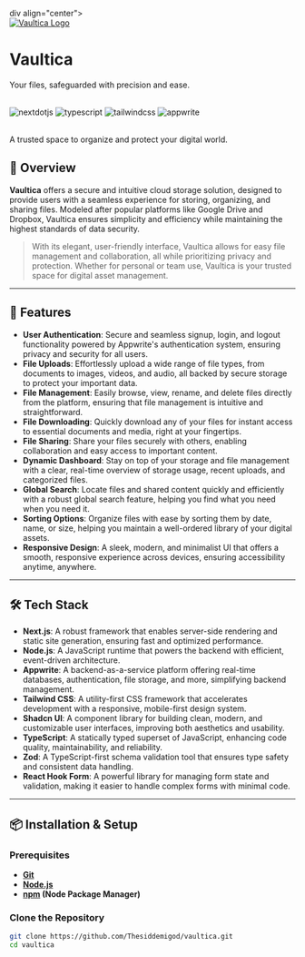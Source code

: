 div align="center">
  <br />
  <a href="https://vaultica.vercel.app" target="_blank">
  <img src="/public/vaultica.png" alt="Vaultica Logo"/>
  </a>
  <h1>Vaultica</h1>
  <p>Your files, safeguarded with precision and ease.</p>
  <br />

  <div>
     <img src="https://img.shields.io/badge/-Next_JS-black?style=for-the-badge&logoColor=white&logo=nextdotjs&color=000000" alt="nextdotjs" />
    <img src="https://img.shields.io/badge/-TypeScript-black?style=for-the-badge&logoColor=white&logo=typescript&color=3178C6" alt="typescript" />
    <img src="https://img.shields.io/badge/-Tailwind_CSS-black?style=for-the-badge&logoColor=white&logo=tailwindcss&color=06B6D4" alt="tailwindcss" />
    <img src="https://img.shields.io/badge/-Appwrite-black?style=for-the-badge&logoColor=white&logo=appwrite&color=FD366E" alt="appwrite" />
 </div>

  <br />
  <p>A trusted space to organize and protect your digital world.</p>
</div>

## 📜 Overview

**Vaultica** offers a secure and intuitive cloud storage solution, designed to provide users with a seamless experience for storing, organizing, and sharing files. Modeled after popular platforms like Google Drive and Dropbox, Vaultica ensures simplicity and efficiency while maintaining the highest standards of data security.

> With its elegant, user-friendly interface, Vaultica allows for easy file management and collaboration, all while prioritizing privacy and protection. Whether for personal or team use, Vaultica is your trusted space for digital asset management.

---

## 🚀 Features

- **User Authentication**: Secure and seamless signup, login, and logout functionality powered by Appwrite's authentication system, ensuring privacy and security for all users.
- **File Uploads**: Effortlessly upload a wide range of file types, from documents to images, videos, and audio, all backed by secure storage to protect your important data.
- **File Management**: Easily browse, view, rename, and delete files directly from the platform, ensuring that file management is intuitive and straightforward.
- **File Downloading**: Quickly download any of your files for instant access to essential documents and media, right at your fingertips.
- **File Sharing**: Share your files securely with others, enabling collaboration and easy access to important content.
- **Dynamic Dashboard**: Stay on top of your storage and file management with a clear, real-time overview of storage usage, recent uploads, and categorized files.
- **Global Search**: Locate files and shared content quickly and efficiently with a robust global search feature, helping you find what you need when you need it.
- **Sorting Options**: Organize files with ease by sorting them by date, name, or size, helping you maintain a well-ordered library of your digital assets.
- **Responsive Design**: A sleek, modern, and minimalist UI that offers a smooth, responsive experience across devices, ensuring accessibility anytime, anywhere.

---

## 🛠️ Tech Stack

- **Next.js**: A robust framework that enables server-side rendering and static site generation, ensuring fast and optimized performance.
- **Node.js**: A JavaScript runtime that powers the backend with efficient, event-driven architecture.
- **Appwrite**: A backend-as-a-service platform offering real-time databases, authentication, file storage, and more, simplifying backend management.
- **Tailwind CSS**: A utility-first CSS framework that accelerates development with a responsive, mobile-first design system.
- **Shadcn UI**: A component library for building clean, modern, and customizable user interfaces, improving both aesthetics and usability.
- **TypeScript**: A statically typed superset of JavaScript, enhancing code quality, maintainability, and reliability.
- **Zod**: A TypeScript-first schema validation tool that ensures type safety and consistent data handling.
- **React Hook Form**: A powerful library for managing form state and validation, making it easier to handle complex forms with minimal code.

---

## 📦 Installation & Setup

### Prerequisites

- **[Git](https://git-scm.com/)**
- **[Node.js](https://nodejs.org/en)**
- **[npm](https://www.npmjs.com/) (Node Package Manager)**

### Clone the Repository

```bash
git clone https://github.com/Thesiddemigod/vaultica.git
cd vaultica
